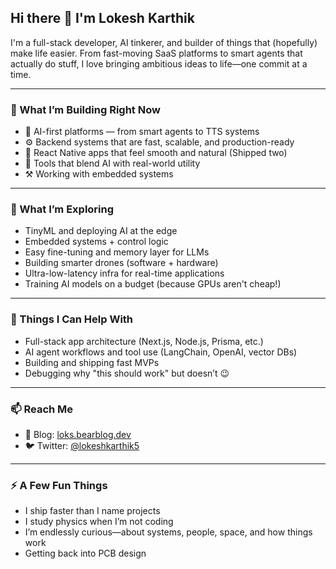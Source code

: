 ## Hi there 👋 I'm Lokesh Karthik

I'm a full-stack developer, AI tinkerer, and builder of things that (hopefully) make life easier. From fast-moving SaaS platforms to smart agents that actually do stuff, I love bringing ambitious ideas to life—one commit at a time.

---

### 🚀 What I’m Building Right Now

- 🧠 AI-first platforms — from smart agents to TTS systems  
- ⚙️ Backend systems that are fast, scalable, and production-ready  
- 📱 React Native apps that feel smooth and natural (Shipped two)
- 🤖 Tools that blend AI with real-world utility
- ⚒︎  Working with embedded systems 

---

### 🌱 What I’m Exploring

- TinyML and deploying AI at the edge  
- Embedded systems + control logic  
- Easy fine-tuning and memory layer for LLMs
- Building smarter drones (software + hardware)  
- Ultra-low-latency infra for real-time applications  
- Training AI models on a budget (because GPUs aren't cheap!)

---

### 💬 Things I Can Help With

- Full-stack app architecture (Next.js, Node.js, Prisma, etc.)  
- AI agent workflows and tool use (LangChain, OpenAI, vector DBs)  
- Building and shipping fast MVPs  
- Debugging why "this should work" but doesn’t 😉

---

### 📫 Reach Me

- 📝 Blog: [loks.bearblog.dev](https://loks.bearblog.dev)  
- 🐦 Twitter: [@lokeshkarthik5](https://twitter.com/lokeshkarthik5) 

---

### ⚡ A Few Fun Things

- I ship faster than I name projects  
- I study physics when I’m not coding  
- I’m endlessly curious—about systems, people, space, and how things work
- Getting back into PCB design  

